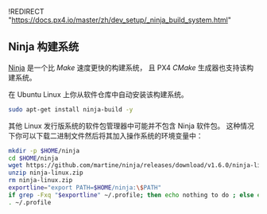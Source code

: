 !REDIRECT "https://docs.px4.io/master/zh/dev_setup/_ninja_build_system.html"

## Ninja 构建系统

[Ninja](https://ninja-build.org/) 是一个比 *Make* 速度更快的构建系统， 且 PX4 *CMake* 生成器也支持该构建系统。 

在 Ubuntu Linux 上你从软件仓库中自动安装该构建系统。

```sh
sudo apt-get install ninja-build -y
```

其他 Linux 发行版系统的软件包管理器中可能并不包含 Ninja 软件包。
这种情况下你可以下载二进制文件然后将其加入操作系统的环境变量中：

```sh
mkdir -p $HOME/ninja
cd $HOME/ninja
wget https://github.com/martine/ninja/releases/download/v1.6.0/ninja-linux.zip
unzip ninja-linux.zip
rm ninja-linux.zip
exportline="export PATH=$HOME/ninja:\$PATH"
if grep -Fxq "$exportline" ~/.profile; then echo nothing to do ; else echo $exportline >> ~/.profile; fi
. ~/.profile
```
